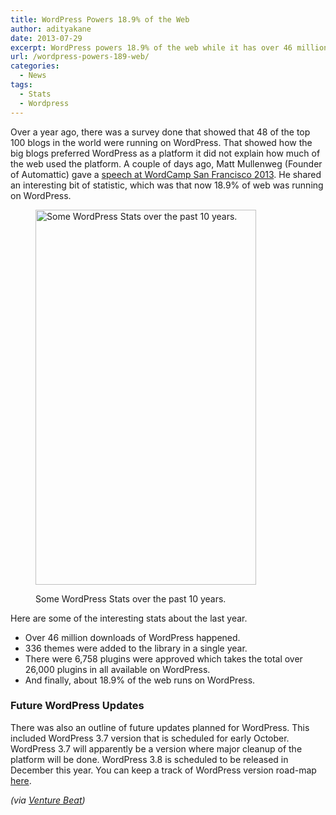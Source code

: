 ```yaml
---
title: WordPress Powers 18.9% of the Web
author: adityakane
date: 2013-07-29
excerpt: WordPress powers 18.9% of the web while it has over 46 million downloads and a total of 26,000 plugins on its official library. WordPress version 3.7 is expected in October while 3.8 in December.
url: /wordpress-powers-189-web/
categories:
  - News
tags:
  - Stats
  - Wordpress
---
```

Over a year ago, there was a survey done that showed that 48 of the top 100 blogs in the world were running on WordPress. That showed how the big blogs preferred WordPress as a platform it did not explain how much of the web used the platform. A couple of days ago, Matt Mullenweg (Founder of Automattic) gave a <a href="http://wordpress.tv/2013/07/27/matt-mullenweg-state-of-the-word-2013/" onclick="_gaq.push(['_trackEvent', 'outbound-article', 'http://wordpress.tv/2013/07/27/matt-mullenweg-state-of-the-word-2013/', 'speech at WordCamp San Francisco 2013']);" >speech at WordCamp San Francisco 2013</a>. He shared an interesting bit of statistic, which was that now 18.9% of web was running on WordPress.<figure id="attachment_76827" style="width: 353px;" class="wp-caption aligncenter">

[<img class="size-medium wp-image-76827" alt="Some WordPress Stats over the past 10 years." src="http://cdn.devilsworkshop.org/files/2013/07/wordpress-10-353x600.jpg" width="353" height="600" />][1]<figcaption class="wp-caption-text">Some WordPress Stats over the past 10 years.</figcaption></figure> 

Here are some of the interesting stats about the last year.

  * Over 46 million downloads of WordPress happened.
  * 336 themes were added to the library in a single year.
  * There were 6,758 plugins were approved which takes the total over 26,000 plugins in all available on WordPress.
  * And finally, about 18.9% of the web runs on WordPress.

### Future WordPress Updates

There was also an outline of future updates planned for WordPress. This included WordPress 3.7 version that is scheduled for early October. WordPress 3.7 will apparently be a version where major cleanup of the platform will be done. WordPress 3.8 is scheduled to be released in December this year. You can keep a track of WordPress version road-map <a href="https://core.trac.wordpress.org/roadmap" onclick="_gaq.push(['_trackEvent', 'outbound-article', 'https://core.trac.wordpress.org/roadmap', 'here']);" >here</a>.

*(via <a href="http://venturebeat.com/2013/07/27/19-percent-of-the-web-runs-on-wordpress/" onclick="_gaq.push(['_trackEvent', 'outbound-article', 'http://venturebeat.com/2013/07/27/19-percent-of-the-web-runs-on-wordpress/', 'Venture Beat']);" >Venture Beat</a>)*

 [1]: http://cdn.devilsworkshop.org/files/2013/07/wordpress-10.jpg
